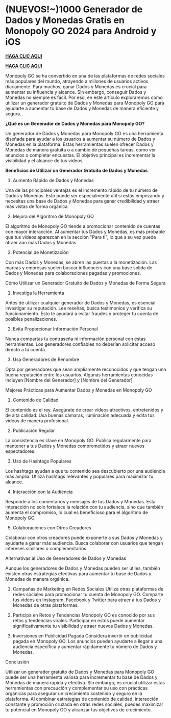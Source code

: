 # (NUEVOS!~)1000 Generador de Dados y Monedas Gratis en Monopoly GO 2024 para Android y iOS

**[HAGA CLIC AQUI](https://lookerstudio.google.com/reporting/031356ff-4d0b-4bc9-b8fa-df3565681967)**

**[HAGA CLIC AQUI](https://lookerstudio.google.com/reporting/031356ff-4d0b-4bc9-b8fa-df3565681967)**

Monopoly GO se ha convertido en una de las plataformas de redes sociales más populares del mundo, atrayendo a millones de usuarios activos diariamente. Para muchos, ganar Dados y Monedas es crucial para aumentar su influencia y alcance. Sin embargo, conseguir Dados y Monedas no siempre es fácil. Por eso, en este artículo exploraremos cómo utilizar un generador gratuito de Dados y Monedas para Monopoly GO para ayudarte a aumentar tu base de Dados y Monedas de manera eficiente y segura.

**¿Qué es un Generador de Dados y Monedas para Monopoly GO?**

Un generador de Dados y Monedas para Monopoly GO es una herramienta diseñada para ayudar a los usuarios a aumentar su número de Dados y Monedas en la plataforma. Estas herramientas suelen ofrecer Dados y Monedas de manera gratuita o a cambio de pequeñas tareas, como ver anuncios o completar encuestas. El objetivo principal es incrementar la visibilidad y el alcance de tus videos.

**Beneficios de Utilizar un Generador Gratuito de Dados y Monedas**

1. Aumento Rápido de Dados y Monedas

Una de las principales ventajas es el incremento rápido de tu número de Dados y Monedas. Esto puede ser especialmente útil si estás empezando y necesitas una base de Dados y Monedas para ganar credibilidad y atraer más vistas de forma orgánica.

2. Mejora del Algoritmo de Monopoly GO

El algoritmo de Monopoly GO tiende a promocionar contenido de cuentas con mayor interacción. Al aumentar tus Dados y Monedas, es más probable que tus videos aparezcan en la sección "Para ti", lo que a su vez puede atraer aún más Dados y Monedas.

3. Potencial de Monetización

Con más Dados y Monedas, se abren las puertas a la monetización. Las marcas y empresas suelen buscar influencers con una base sólida de Dados y Monedas para colaboraciones pagadas y promociones.

Cómo Utilizar un Generador Gratuito de Dados y Monedas de Forma Segura

1. Investiga la Herramienta

Antes de utilizar cualquier generador de Dados y Monedas, es esencial investigar su reputación. Lee reseñas, busca testimonios y verifica su funcionamiento. Esto te ayudará a evitar fraudes y proteger tu cuenta de posibles penalizaciones.

2. Evita Proporcionar Información Personal

Nunca compartas tu contraseña ni información personal con estas herramientas. Los generadores confiables no deberían solicitar acceso directo a tu cuenta.

3. Usa Generadores de Renombre

Opta por generadores que sean ampliamente reconocidos y que tengan una buena reputación entre los usuarios. Algunas herramientas conocidas incluyen [Nombre del Generador] y [Nombre del Generador].

Mejores Prácticas para Aumentar Dados y Monedas en Monopoly GO

1. Contenido de Calidad

El contenido es el rey. Asegúrate de crear videos atractivos, entretenidos y de alta calidad. Usa buenas cámaras, iluminación adecuada y edita tus videos de manera profesional.

2. Publicación Regular

La consistencia es clave en Monopoly GO. Publica regularmente para mantener a tus Dados y Monedas comprometidos y atraer nuevos espectadores.

3. Uso de Hashtags Populares

Los hashtags ayudan a que tu contenido sea descubierto por una audiencia más amplia. Utiliza hashtags relevantes y populares para maximizar tu alcance.

4. Interacción con la Audiencia

Responde a los comentarios y mensajes de tus Dados y Monedas. Esta interacción no solo fortalece la relación con tu audiencia, sino que también aumenta el compromiso, lo cual es beneficioso para el algoritmo de Monopoly GO.

5. Colaboraciones con Otros Creadores

Colaborar con otros creadores puede exponerte a sus Dados y Monedas y ayudarte a ganar más audiencia. Busca colaborar con usuarios que tengan intereses similares o complementarios.

Alternativas al Uso de Generadores de Dados y Monedas

Aunque los generadores de Dados y Monedas pueden ser útiles, también existen otras estrategias efectivas para aumentar tu base de Dados y Monedas de manera orgánica.

1. Campañas de Marketing en Redes Sociales
Utiliza otras plataformas de redes sociales para promocionar tu cuenta de Monopoly GO. Comparte tus videos en Instagram, Facebook y Twitter para atraer a tus Dados y Monedas de otras plataformas.

2. Participa en Retos y Tendencias
Monopoly GO es conocido por sus retos y tendencias virales. Participar en estos puede aumentar significativamente tu visibilidad y atraer nuevos Dados y Monedas.

3. Inversiones en Publicidad Pagada
Considera invertir en publicidad pagada en Monopoly GO. Los anuncios pueden ayudarte a llegar a una audiencia específica y aumentar rápidamente tu número de Dados y Monedas.

Conclusión

Utilizar un generador gratuito de Dados y Monedas para Monopoly GO puede ser una herramienta valiosa para incrementar tu base de Dados y Monedas de manera rápida y efectiva. Sin embargo,
es crucial utilizar estas herramientas con precaución y complementar su uso con prácticas orgánicas para asegurar un crecimiento sostenido y seguro en la plataforma. 
Al combinar estrategias de contenido de calidad, interacción constante y promoción cruzada en otras redes sociales, puedes maximizar tu potencial en Monopoly GO y alcanzar tus objetivos de crecimiento.